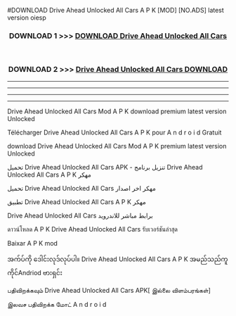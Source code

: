 #DOWNLOAD Drive Ahead  Unlocked All Cars A P K [MOD] [NO.ADS] latest version oiesp



<div align="center">

<h3>DOWNLOAD 1 >>> <a href="https://teeasianyam.web.app?sq=Drive Ahead  Unlocked All Cars">DOWNLOAD Drive Ahead  Unlocked All Cars </a></h3><br>

<h3>DOWNLOAD 2 >>> <a href="https://teeasianyam.web.app?sq=Drive Ahead  Unlocked All Cars ">Drive Ahead  Unlocked All Cars  DOWNLOAD </a></h3>

</div>


----------------------------------------------------------

----------------------------------------------------------

----------------------------------------------------------

----------------------------------------------------------


Drive Ahead  Unlocked All Cars  Mod A P K download premium latest version Unlocked

Télécharger Drive Ahead  Unlocked All Cars  A P K pour A n d r o i d Gratuit

download Drive Ahead  Unlocked All Cars  Mod A P K premium latest version Unlocked

تحميل Drive Ahead  Unlocked All Cars  APK - تنزيل برنامج Drive Ahead  Unlocked All Cars  A P K مهكر

تحميل Drive Ahead  Unlocked All Cars  مهكر اخر اصدار

تطبيق Drive Ahead  Unlocked All Cars  A P K مهكر

Drive Ahead  Unlocked All Cars  برابط مباشر للاندرويد

ดาวน์โหลด A P K Drive Ahead  Unlocked All Cars  รับเวอร์ชันล่าสุด

Baixar A P K mod

အက်ပ်ကို ဒေါင်းလုဒ်လုပ်ပါ။ Drive Ahead  Unlocked All Cars  A P K အမည်သည်ကူကိုင်Andriod ဗားရှင်း

பதிவிறக்கவும் Drive Ahead  Unlocked All Cars  APK[ இல்லை விளம்பரங்கள்] 
 
இலவச பதிவிறக்க மோட் A n d r o i d



